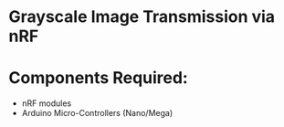 # Grayscale Image Transmission via nRF

# Components Required:
* nRF modules
* Arduino Micro-Controllers (Nano/Mega)
